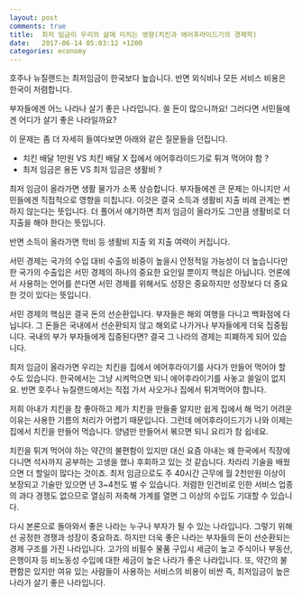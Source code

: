 ```yaml
---
layout: post
comments: true
title:  최저 임금이 우리의 삶에 미치는 영향(치킨과 에어후라이드기의 경제학)
date:   2017-06-14 05:03:12 +1200
categories: economy
---
```


호주나 뉴질랜드는 최저임금이 한국보다 높습니다.
반면 외식비나 모든 서비스 비용은 한국이 저렴합니다.

부자들에겐 어느 나라나 살기 좋은 나라입니다. 쓸 돈이 많으니까요!
그러다면 서민들에겐 어디가 살기 좋은 나라일까요?

이 문제는 좀 더 자세히 들여다보면 아래와 같은 질문들을 던집니다.

- 치킨 배달 1만원 VS 치킨 배달 X 집에서 에어후라이드기로 튀겨 먹어야 함 ?
- 최저 임금은 용돈 VS 최저 임금은 생활비 ?

최저 임금이 올라가면 생활 물가가 소폭 상승합니다. 부자들에겐 큰 문제는 아니지만 서민들에겐 직접적으로 영향을 미칩니다.
이것은 결국 소득과 생활비 지출 비례 관계는 변하지 않는다는 뜻입니다. 더 풀어서 얘기하면 최저 임금이 올라가도 그만큼 생활비로 더 지출을 해야 한다는 뜻입니다.

반면 소득이 올라가면 학비 등 생활비 지출 외 지출 여력이 커집니다.

서민 경제는 국가의 수입 대비 수출의 비중이 높을시 안정적일 가능성이 더 높습니다만
한 국가의 수출입은 서민 경제의 하나의 중요한 요인일 뿐이지 핵심은 아닙니다.
언론에서 사용하는 언어를 쓴다면 서민 경제를 위해서도 성장은 중요하지만 성장보다 더 중요한 것이 있다는 뜻입니다.

서민 경제의 핵심은 결국 돈의 선순환입니다. 부자들은 해외 여행을 다니고 백화점에 다닙니다. 그 돈들은 국내에서 선순환되지 않고 해외로 나가거나 부자들에게 더욱 집중됩니다. 국내의 부가 부자들에게 집중된다면? 결국 그 나라의 경제는 피폐하게 되어 있습니다. 

최저 임금이 올라가면 우리는 치킨을 집에서 에어후라이기를 사다가 만들어 먹어야 할 수도 있습니다. 한국에서는 그냥 시켜먹으면 되니 에어후라이기를 사놓고 쓸일이 없지요. 반면 호주나 뉴질랜드에서는 직접 가서 사오거나 집에서 튀겨먹어야 합니다.

저희 아내가 치킨을 참 좋아하고 제가 치킨을 만들줄 알지만 쉽게 집에서 해 먹기 어려운 이유는 사용한 기름의 처리가 어렵기 때문입니다. 그런데 에어후라이드기가 나와 이제는 집에서 치킨을 만들어 먹습니다. 양념만 만들어서 볶으면 되니 요리가 참 쉽네요.

치킨을 튀겨 먹어야 하는 약간의 불편함이 있지만 대신 요즘 아내는 왜 한국에서 직장에 다니면 석사까지 공부하는 고생을 했나 후회하고 있는 것 같습니다. 차라리 기술을 배웠으면 더 할일이 많다는 것이죠. 최저 임금으로도 주 40시간 근무에 월 2천만원 이상이 보장되고 기술만 있으면 년 3~4천도 벌 수 있습니다. 저렴한 인건비로 인한 서비스 업종의 과다 경쟁도 없으므로 열심히 저축해 가계를 열면 그 이상의 수입도 기대할 수 있습니다.

다시 본론으로 돌아와서 좋은 나라는 누구나 부자가 될 수 있는 나라입니다. 그렇기 위해선 공정한 경쟁과 성장이 중요하죠. 하지만 더욱 좋은 나라는 부자들의 돈이 선순환되는 경제 구조를 가진 나라입니다. 고가의 비필수 물품 구입시 세금이 높고 주식이나 부동산, 은행이자 등 비노동성 수입에 대한 세금이 높은 나라가 좋은 나라입니다. 또, 약간의 불편함은 있지만 여유 있는 사람들이 사용하는 서비스의 비용이 비싼 즉, 최저임금이 높은 나라가 살기 좋은 나라입니다.